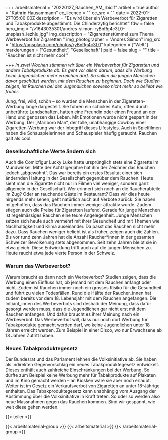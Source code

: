 +++
arbeitsmaterial = "20220127_Rauchen_AM_rbiclf"
artikel = true
author = "Kathrin Hausammann"
cc_licence = ""
cc_src = ""
date = 2022-01-27T05:00:00Z
description = "Es wird über ein Werbeverbot für Zigaretten und Tabakprodukte abgestimmt. Die Chinderzytig berichtet"
fdw = false
hero_img = "/v1643035301/andres-siimon-ryBnRg4c3L0-unsplash_iezhlu.jpg"
img_description = "Zigarettenstümmel zum Thema Werbeverbot für Zigaretten "
img_photographer = "Andres Siimon"
img_src = "https://unsplash.com/photos/ryBnRg4c3L0"
kategorien = ["Welt"]
markierungen = ["Gesundheit", "Gesellschaft"]
paid = false
slug = ""
title = "Rauchen ist nicht mehr cool "

+++
_In zwei Wochen stimmen wir über ein Werbeverbot für Zigaretten und andere Tabakprodukte ab. Es geht vor allem darum, dass die Werbung keine Jugendlichen mehr erreichen darf. So sollen die jungen Menschen davor geschützt werden, mit dem Rauchen zu beginnen. Doch wie Studien zeigen, ist Rauchen bei den Jugendlichen sowieso nicht mehr so beliebt wie früher._

Jung, frei, wild, schön – so wurden die Menschen in der Zigaretten-Werbung lange dargestellt. Sie fuhren ein schickes Auto, ritten durch unberührte Landschaften, hatten eine Freundin oder einen Freund an der Hand und genossen das Leben. Mit Emotionen wurde nicht gespart in der Werbung. Der „Marlboro Man“, der tolle, unabhängige Cowboy einer Zigaretten-Werbung war der Inbegriff dieses Lifestyles. Auch in Spielfilmen haben die Schauspielerinnen und Schauspieler häufig geraucht. Rauchen galt als cool.

### Gesellschaftliche Werte ändern sich

Auch die Comicfigur Lucky Luke hatte ursprünglich stets eine Zigarette im Mundwinkel. Mitte der Achtzigerjahre hat ihm der Zeichner das Rauchen jedoch „abgewöhnt“. Das war bereits ein erstes Resultat einer sich ändernden Haltung in der Gesellschaft gegenüber dem Rauchen. Heute sieht man die Zigarette nicht nur in Filmen viel weniger, sondern ganz allgemein in der Gesellschaft. Wer erinnert sich noch an die Raucherabteile im Zug? Oder an rauchende Gäste im Restaurant? Dass wir dies heute nirgends mehr sehen, geht natürlich auch auf Verbote zurück. Sie haben mitgeholfen, dass das Rauchen immer weniger attraktiv wurde. Zudem stiegen auch die Preise für Zigaretten laufend. Gerade für junge Menschen ist regelmässiges Rauchen eine teure Angelegenheit. Junge Menschen setzen sich heute auch vermehrt mit ihrer Gesundheit und mit Themen wie Nachhaltigkeit und Klima auseinander. Da passt das Rauchen nicht mehr dazu. Dass Rauchen weniger beliebt ist als früher, zeigen auch die Zahlen. Bis vor rund zehn Jahren hat die Anzahl Raucher*innen in der gesamten Schweizer Bevölkerung stets abgenommen. Seit zehn Jahren bleibt sie in etwa gleich. Diese Entwicklung trifft auch auf die jungen Menschen zu. Heute raucht etwa jede vierte Person in der Schweiz.

### Warum das Werbeverbot?

Warum braucht es dann noch ein Werbeverbot? Studien zeigen, dass die Werbung einen Einfluss hat, ob jemand mit dem Rauchen anfängt oder nicht. Zudem ist Rauchen immer noch ein grosses Risiko für die Gesundheit und führt zu vielen Todesfällen. Rund die Hälfte der Raucher_innen hat zudem bereits vor dem 18. Lebensjahr mit dem Rauchen angefangen. Die Initiant_innen des Werbeverbots sind deshalb der Meinung, dass dafür gesorgt werden muss, dass die Jugendlichen gar nicht erst mit dem Rauchen anfangen. Und dafür braucht es ihrer Meinung nach ein Werbeverbot. Das Werbeverbot will, dass nur noch dort Werbung für Tabakprodukte gemacht werden darf, wo keine Jugendlichen unter 18 Jahren erreicht werden. Zum Beispiel in einer Disco, wo nur Erwachsene ab 18 Jahren Zutritt haben.

### Neues Tabakproduktegesetz

Der Bundesrat und das Parlament lehnen die Volksinitiative ab. Sie haben als indirekten Gegenvorschlag ein neues Tabakproduktegesetz entwickelt. Dieses enthält auch zahlreiche Einschränkungen bei der Werbung. So dürfte zum Beispiel keine Werbung mehr für Tabakprodukte auf Plakaten und im Kino gemacht werden – an Kiosken wäre sie aber noch erlaubt. Weiter ist im Gesetz ein Verkaufsverbot von Zigaretten an unter 18-Jährige enthalten. Das Tabakproduktegesetz kann unabhängig vom Ausgang der Abstimmung über die Volksinitiative in Kraft treten. So oder so werden also neue Massnahmen gegen das Rauchen kommen. Sind wir gespannt, wie weit diese gehen werden.

{{< teiler >}}

{{< arbeitsmaterial-group >}}
{{< arbeitsmaterial >}}
{{< /arbeitsmaterial-group >}}